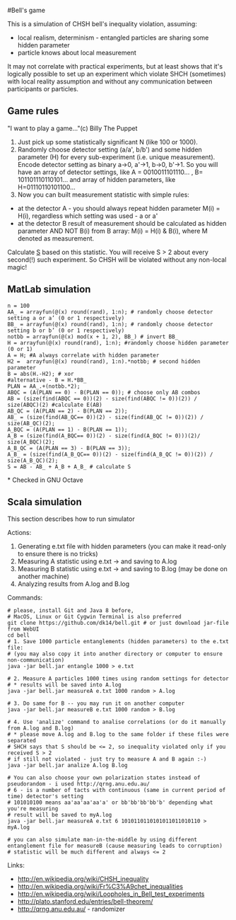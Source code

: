 #Bell's game

This is a simulation of CHSH bell's inequality violation, assuming:

- local realism, determinism - entangled particles are sharing some hidden parameter
- particle knows about local measurement

It may not correlate with practical experiments, but at least shows that it's logically possible to set up an experiment which violate SHCH (sometimes) with local reality assumption and without any communication between participants or particles.
 
## Game rules

"I want to play a game..."(c) Billy The Puppet 

1. Just pick up some statistically significant N (like 100 or 1000). 
2. Randomly choose detector setting (a/a', b/b') and some hidden parameter (H) for every sub-experiment (i.e. unique measurement). Encode detector setting as binary a->0, a'->1, b->0, b'->1. So you will have an array of detector settings, like A = 0010011101110... , B= 101101110110101... and array of hidden parameters, like H=01110110101100... 
3. Now you can built measurement statistic with simple rules: 

- at the detector A - you should always repeat hidden parameter M(i) = H(i), regardless which setting was used -  a or a' 
- at the detector B result of measurement should be calculated as hidden parameter AND NOT B(i) from B array: M(i) = H(i) & B(i), where M denoted as measurement.
 
Calculate [S](http://en.wikipedia.org/wiki/CHSH_inequality) based on this statistic. You will receive S > 2  about every second(!) such experiment. So CHSH will be violated without any non-local magic!

## MatLab simulation

    n = 100
    AA_ = arrayfun(@(x) round(rand), 1:n); # randomly choose detector setting a or a’ (0 or 1 respectively)
    BB_ = arrayfun(@(x) round(rand), 1:n); # randomly choose detector setting b or b’ (0 or 1 respectively)
    notbb = arrayfun(@(x) mod(x + 1, 2), BB_) # invert BB_
    H = arrayfun(@(x) round(rand), 1:n); #randomly choose hidden parameter (0 or 1)
    A = H; #A always correlate with hidden parameter
    H2 =  arrayfun(@(x) round(rand), 1:n).*notbb; # second hidden parameter
    B = abs(H.-H2); # xor
    #alternative - B = H.*BB_
    PLAN = AA_.+(notbb.*2);
    ABQC = (A(PLAN == 0) - B(PLAN == 0)); # choose only AB combos
    AB = (size(find(ABQC == 0))(2) - size(find(ABQC != 0))(2)) / size(ABQC)(2) #calculate E(AB)
    AB_QC = (A(PLAN == 2) - B(PLAN == 2));
    AB_ = (size(find(AB_QC== 0))(2) - size(find(AB_QC != 0))(2)) / size(AB_QC)(2);
    A_BQC = (A(PLAN == 1) - B(PLAN == 1));
    A_B = (size(find(A_BQC== 0))(2) - size(find(A_BQC != 0)))(2)/ size(A_BQC)(2);
    A_B_QC = (A(PLAN == 3) - B(PLAN == 3));
    A_B_ = (size(find(A_B_QC== 0))(2) - size(find(A_B_QC != 0))(2)) / size(A_B_QC)(2);
    S = AB - AB_ + A_B + A_B_ # calculate S
    
\* Checked in GNU Octave

## Scala simulation

This section describes how to run simulator

Actions:

1. Generating e.txt file with hidden parameters (you can make it read-only to ensure there is no tricks)
2. Measuring A statistic using e.txt -> and saving to A.log
3. Measuring B statistic using e.txt -> and saving to B.log (may be done on another machine)
4. Analyzing results from A.log and B.log

Commands:

    # please, install Git and Java 8 before, 
    # MacOS, Linux or Git Cygwin Terminal is also preferred
    git clone https://github.com/dk14/bell.git # or just download jar-file from WebUI
    cd bell
    # 1. Save 1000 particle entanglements (hidden parameters) to the e.txt file:
    # (you may also copy it into another directory or computer to ensure non-communication)
    java -jar bell.jar entangle 1000 > e.txt 
    
    # 2. Measure A particles 1000 times using random settings for detector
    # * results will be saved into A.log
    java -jar bell.jar measureA e.txt 1000 random > A.log
    
    # 3. Do same for B -- you may run it on another computer
    java -jar bell.jar measureB e.txt 1000 random > B.log
    
    # 4. Use 'analize' command to analise correlations (or do it manually from A.log and B.log)
    # * please move A.log and B.log to the same folder if these files were separated  
    # SHCH says that S should be <= 2, so inequality violated only if you received S > 2
    # if still not violated - just try to measure A and B again :-)
    java -jar bell.jar analize A.log B.log
    
    # You can also choose your own polarization states instead of pseudorandom - i used http://qrng.anu.edu.au/
    # 6 - is a number of tacts with continuous (same in current period of time) detector's setting
    # 101010100 means aa'aa'aa'aa'a' or bb'bb'bb'bb'b' depending what you're measuring
    # result will be saved to myA.log
    java -jar bell.jar measureA e.txt 6 1010110110101011011010110 > myA.log
    
    # you can also simulate man-in-the-middle by using different entanglement file for measureB (cause measuring leads to corruption)
    # statistic will be much different and always <= 2 


Links: 

- http://en.wikipedia.org/wiki/CHSH_inequality
- http://en.wikipedia.org/wiki/Fr%C3%A9chet_inequalities
- http://en.wikipedia.org/wiki/Loopholes_in_Bell_test_experiments
- http://plato.stanford.edu/entries/bell-theorem/
- http://qrng.anu.edu.au/ - randomizer

 

